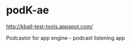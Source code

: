 podK-ae
=======

http://kball-test-tools.appspot.com/

Podcastor for app engine - podcast listening app
